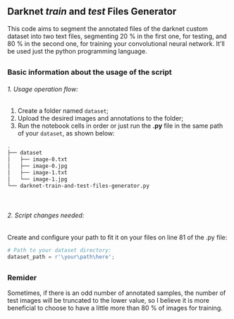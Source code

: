 ## Darknet *train* and *test* Files Generator

This code aims to segment the annotated files of the darknet custom dataset into two text files, segmenting 20 % in the first one, for testing, and 80 % in the second one, for training your convolutional neural network. It'll be used just the python programming language.

##

### Basic information about the usage of the script

###### 1. Usage operation flow:

1. Create a folder named `dataset`;
2. Upload the desired images and annotations to the folder;
3. Run the notebook cells in order or just run the **.py** file in the same path of your `dataset`, as shown below:

```bash
.
├── dataset
│   ├── image-0.txt
│   ├── image-0.jpg
│   ├── image-1.txt
│   └── image-1.jpg
└── darknet-train-and-test-files-generator.py
```

<br>

###### 2. Script changes needed:
Create and configure your path to fit it on your files on line 81 of the .py file:
```python
# Path to your dataset directory:
dataset_path = r'\your\path\here';
```

##

### Remider

Sometimes, if there is an odd number of annotated samples, the number of test images will be truncated to the lower value, so I believe it is more beneficial to choose to have a little more than 80 % of images for training.


